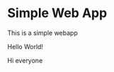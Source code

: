 <html>
<title>Simple Web App</title>
<H1>Simple Web App</H1>
<p>This is a simple webapp
</p>
<p>Hello World!</p>
<p>Hi everyone</p>  
</html>  
